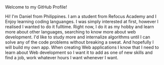 Welcome to my GitHub Profile!

Hi! I'm Daniel from Philippines. I am a student from Refocus Academy and I Enjoy learning coding languanges. I was simply interested at first, however I realised I wanted to do it fulltime. 
Right now, I do it as my hobby and learn more about other languages, searching to know more about web development.
I'd like to study more and internalize algorithms until I can solve any of the code problems without breaking a sweat. And hopefully I will build my own app.
When creating Web applications I know that I need to learn about Web development so  I want it to add as one of new skills and find a job, work whatever hours I want whenever I want.  
